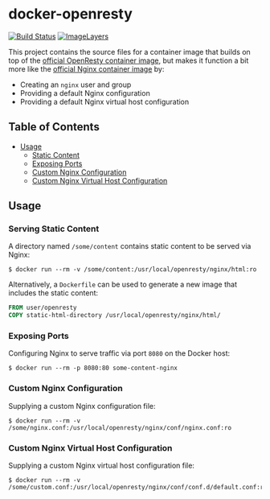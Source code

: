 # docker-openresty

[![Build Status](https://travis-ci.org/hectcastro/docker-openresty.svg?branch=feature%2Fhmc%2Ftravis)](https://travis-ci.org/hectcastro/docker-openresty)
[![ImageLayers](https://imagelayers.io/badge/hectcastro/openresty:latest.svg)](https://imagelayers.io/?images=hectcastro/openresty:latest)

This project contains the source files for a container image that builds on top of the [official OpenResty container image](https://github.com/openresty/docker-openresty), but makes it function a bit more like the [official Nginx container image](https://github.com/nginxinc/docker-nginx) by:

- Creating an `nginx` user and group
- Providing a default Nginx configuration
- Providing a default Nginx virtual host configuration

## Table of Contents

* [Usage](#usage)
  * [Static Content](#hosting-static-content)
  * [Exposing Ports](#exposing-ports)
  * [Custom Nginx Configuration](#custom-nginx-configuration)
  * [Custom Nginx Virtual Host Configuration](#custom-nginx-virtual-host-configuration)

## Usage

### Serving Static Content

A directory named `/some/content` contains static content to be served via Nginx:

```console
$ docker run --rm -v /some/content:/usr/local/openresty/nginx/html:ro
```

Alternatively, a `Dockerfile` can be used to generate a new image that includes the static content:

```dockerfile
FROM user/openresty
COPY static-html-directory /usr/local/openresty/nginx/html/
```

### Exposing Ports

Configuring Nginx to serve traffic via port `8080` on the Docker host:

```console
$ docker run --rm -p 8080:80 some-content-nginx
```

### Custom Nginx Configuration

Supplying a custom Nginx configuration file:

```console
$ docker run --rm -v /some/nginx.conf:/usr/local/openresty/nginx/conf/nginx.conf:ro
```

### Custom Nginx Virtual Host Configuration

Supplying a custom Nginx virtual host configuration file:

```console
$ docker run --rm -v /some/custom.conf:/usr/local/openresty/nginx/conf/conf.d/default.conf:ro
```
